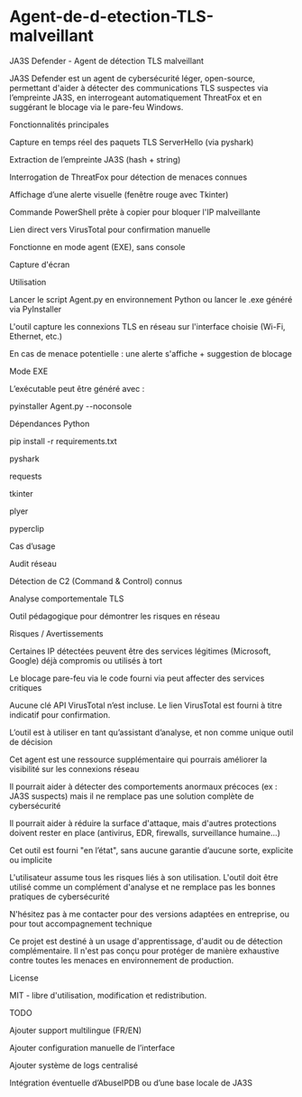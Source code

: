 # Agent-de-d-etection-TLS-malveillant

JA3S Defender - Agent de détection TLS malveillant

  

JA3S Defender est un agent de cybersécurité léger, open-source, permettant d'aider à détecter des communications TLS suspectes via l’empreinte JA3S, en interrogeant automatiquement ThreatFox et en suggérant le blocage via le pare-feu Windows.

Fonctionnalités principales

Capture en temps réel des paquets TLS ServerHello (via pyshark)

Extraction de l’empreinte JA3S (hash + string)

Interrogation de ThreatFox pour détection de menaces connues

Affichage d’une alerte visuelle (fenêtre rouge avec Tkinter)

Commande PowerShell prête à copier pour bloquer l'IP malveillante

Lien direct vers VirusTotal pour confirmation manuelle

Fonctionne en mode agent (EXE), sans console

Capture d'écran



Utilisation

Lancer le script Agent.py en environnement Python ou lancer le .exe généré via PyInstaller

L'outil capture les connexions TLS en réseau sur l'interface choisie (Wi-Fi, Ethernet, etc.)

En cas de menace potentielle : une alerte s'affiche + suggestion de blocage

Mode EXE

L’exécutable peut être généré avec :

pyinstaller Agent.py --noconsole

Dépendances Python

pip install -r requirements.txt

pyshark

requests

tkinter

plyer

pyperclip

Cas d’usage

Audit réseau 

Détection de C2 (Command & Control) connus

Analyse comportementale TLS

Outil pédagogique pour démontrer les risques en réseau

Risques / Avertissements

Certaines IP détectées peuvent être des services légitimes (Microsoft, Google) déjà compromis ou utilisés à tort

Le blocage pare-feu via le code fourni via peut affecter des services critiques

Aucune clé API VirusTotal n’est incluse. Le lien VirusTotal est fourni à titre indicatif pour confirmation.

L’outil est à utiliser en tant qu’assistant d’analyse, et non comme unique outil de décision

Cet agent est une ressource supplémentaire qui pourrais améliorer la visibilité sur les connexions réseau

Il pourrait aider à détecter des comportements anormaux précoces (ex : JA3S suspects) mais il ne remplace pas une solution complète de cybersécurité

Il pourrait aider à réduire la surface d'attaque, mais d'autres protections doivent rester en place (antivirus, EDR, firewalls, surveillance humaine...)

Cet outil est fourni "en l’état", sans aucune garantie d’aucune sorte, explicite ou implicite

L'utilisateur assume tous les risques liés à son utilisation. L'outil doit être utilisé comme un complément d'analyse et ne remplace pas les bonnes pratiques de cybersécurité

N'hésitez pas à me contacter pour des versions adaptées en entreprise, ou pour tout accompagnement technique

Ce projet est destiné à un usage d'apprentissage, d'audit ou de détection complémentaire. Il n'est pas conçu pour protéger de manière exhaustive contre toutes les menaces en environnement de production.

License

MIT - libre d'utilisation, modification et redistribution.

TODO

Ajouter support multilingue (FR/EN)

Ajouter configuration manuelle de l’interface

Ajouter système de logs centralisé

Intégration éventuelle d’AbuseIPDB ou d’une base locale de JA3S